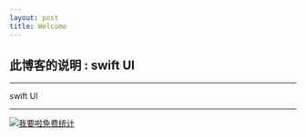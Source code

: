 ```yaml
---
layout: post
title: Welcome
---
```


## 此博客的说明 : swift UI
----

swift UI



---
<script type="text/javascript" src="//js.users.51.la/19729201.js"></script>

<script language="javascript" type="text/javascript" src="//js.users.51.la/19176892.js"></script>
<noscript><a href="//www.51.la/?19176892" target="_blank"><img alt="&#x6211;&#x8981;&#x5566;&#x514D;&#x8D39;&#x7EDF;&#x8BA1;" src="//img.users.51.la/19176892.asp" style="border:none" /></a></noscript>

